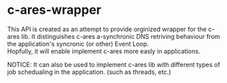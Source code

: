 # c-ares-wrapper

This API is created as an attempt to provide orginized wrapper for the c-ares lib. 
It distinguishes c-ares a-synchronic DNS retriving behaviour from the application's syncronic (or other) Event Loop.  
Hopfully, it will enable implement c-ares more easly in applications.

NOTICE: It can also be used to implement c-ares lib with different types of job schedualing in the application. (such as threads, etc.)
